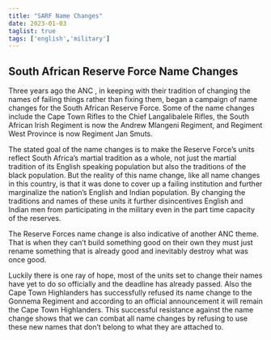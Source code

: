 ```yaml
---
title: "SARF Name Changes"
date: 2023-01-03
taglist: true
tags: ['english','military']
---
```


## South African Reserve Force Name Changes

Three years ago the ANC , in keeping with their tradition of 
changing the names of failing things rather than fixing them, 
began a campaign of name changes for the South African Reserve 
Force. Some of the name changes include the Cape Town Rifles to 
the Chief Langalibalele Rifles, the South African Irish Regiment 
is now the Andrew Mlangeni Regiment, and Regiment West Province is 
now Regiment Jan Smuts. 

The stated goal of the name changes is to make the Reserve Force’s 
units reflect South Africa’s martial tradition as a whole, not 
just the martial tradition of its English speaking population but 
also the traditions of the black population. But the reality of 
this name change, like all name changes in this country, is that 
it was done to cover up a failing institution and further 
marginalize the nation’s English and Indian population. By 
changing the traditions and names of these units it further 
disincentives English and Indian men from participating in the 
military even in the part time capacity of the reserves. 

The Reserve Forces name change is also indicative of another ANC 
theme. That is when they can’t build something good on their own 
they must just rename something that is already good and 
inevitably destroy what was once good. 

Luckily there is one ray of hope, most of the units set to change 
their names have yet to do so officially and the deadline has 
already passed. Also the Cape Town Highlanders has successfully 
refused its name change to the Gonnema Regiment and according to 
an official announcement it will remain the Cape Town Highlanders. 
This successful resistance against the name change shows that we 
can combat all name changes by refusing to use these new names 
that don’t belong to what they are attached to.